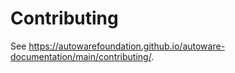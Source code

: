 # Contributing

See <https://autowarefoundation.github.io/autoware-documentation/main/contributing/>.
